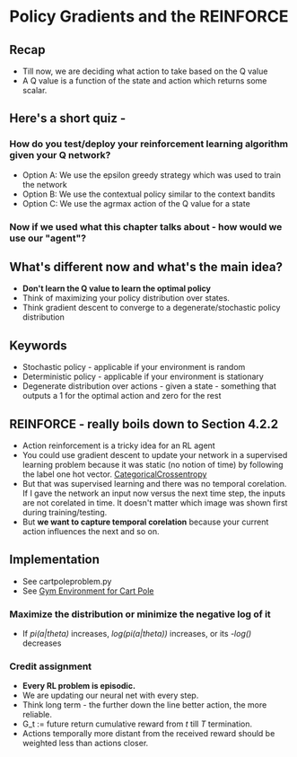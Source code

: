 # Policy Gradients and the REINFORCE
## Recap
- Till now, we are deciding what action to take based on the Q value
- A Q value is a function of the state and action which returns some scalar.

## Here's a short quiz - 
### How do you test/deploy your reinforcement learning algorithm given your Q network?
- Option A: We use the epsilon greedy strategy which was used to train the network
- Option B: We use the contextual policy similar to the context bandits
- Option C: We use the agrmax action of the Q value for a state 

### Now if we used what this chapter talks about - how would we use our "agent"?

## What's different now and what's the main idea?
- **Don't learn the Q value to learn the optimal policy**
- Think of maximizing your policy distribution over states. 
- Think gradient descent to converge to a degenerate/stochastic policy distribution

## Keywords
- Stochastic policy - applicable if your environment is random
- Deterministic policy - applicable if your environment is stationary
- Degenerate distribution over actions - given a state - something that outputs
a 1 for the optimal action and zero for the rest

## REINFORCE - really boils down to Section 4.2.2
- Action reinforcement is a tricky idea for an RL agent
- You could use gradient descent to update your network in a supervised learning
problem because it was static (no notion of time) by following the label one hot
vector.  [CategoricalCrossentropy](https://www.tensorflow.org/api_docs/python/tf/keras/losses/CategoricalCrossentropy)
- But that was supervised learning and there was no temporal corelation. If I
gave the network an input now versus the next time step, the inputs are not
corelated in time. It doesn't matter which image was shown first during
training/testing. 
- But **we want to capture temporal corelation** because your current action
influences the next and so on. 

## Implementation
- See cartpoleproblem.py
- See [Gym Environment for Cart
  Pole](https://github.com/openai/gym/blob/master/gym/envs/classic_control/cartpole.py)

### Maximize the distribution or minimize the negative log of it
- If *pi(a|theta)* increases, *log(pi(a|theta))* increases, or its *-log()*
decreases

### Credit assignment
- **Every RL problem is episodic.**
- We are updating our neural net with every step. 
- Think long term - the further down the line better action, the more reliable. 
- G_t := future return cumulative reward from *t* till *T* termination.
- Actions temporally more distant from the received reward should be weighted
less than actions closer.


